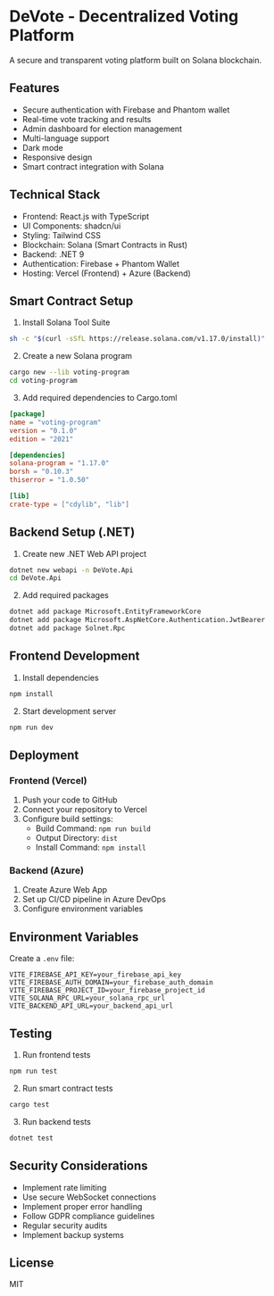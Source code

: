 # DeVote - Decentralized Voting Platform

A secure and transparent voting platform built on Solana blockchain.

## Features

- Secure authentication with Firebase and Phantom wallet
- Real-time vote tracking and results
- Admin dashboard for election management
- Multi-language support
- Dark mode
- Responsive design
- Smart contract integration with Solana

## Technical Stack

- Frontend: React.js with TypeScript
- UI Components: shadcn/ui
- Styling: Tailwind CSS
- Blockchain: Solana (Smart Contracts in Rust)
- Backend: .NET 9
- Authentication: Firebase + Phantom Wallet
- Hosting: Vercel (Frontend) + Azure (Backend)

## Smart Contract Setup

1. Install Solana Tool Suite
```bash
sh -c "$(curl -sSfL https://release.solana.com/v1.17.0/install)"
```

2. Create a new Solana program
```bash
cargo new --lib voting-program
cd voting-program
```

3. Add required dependencies to Cargo.toml
```toml
[package]
name = "voting-program"
version = "0.1.0"
edition = "2021"

[dependencies]
solana-program = "1.17.0"
borsh = "0.10.3"
thiserror = "1.0.50"

[lib]
crate-type = ["cdylib", "lib"]
```

## Backend Setup (.NET)

1. Create new .NET Web API project
```bash
dotnet new webapi -n DeVote.Api
cd DeVote.Api
```

2. Add required packages
```bash
dotnet add package Microsoft.EntityFrameworkCore
dotnet add package Microsoft.AspNetCore.Authentication.JwtBearer
dotnet add package Solnet.Rpc
```

## Frontend Development

1. Install dependencies
```bash
npm install
```

2. Start development server
```bash
npm run dev
```

## Deployment

### Frontend (Vercel)

1. Push your code to GitHub
2. Connect your repository to Vercel
3. Configure build settings:
   - Build Command: `npm run build`
   - Output Directory: `dist`
   - Install Command: `npm install`

### Backend (Azure)

1. Create Azure Web App
2. Set up CI/CD pipeline in Azure DevOps
3. Configure environment variables

## Environment Variables

Create a `.env` file:

```env
VITE_FIREBASE_API_KEY=your_firebase_api_key
VITE_FIREBASE_AUTH_DOMAIN=your_firebase_auth_domain
VITE_FIREBASE_PROJECT_ID=your_firebase_project_id
VITE_SOLANA_RPC_URL=your_solana_rpc_url
VITE_BACKEND_API_URL=your_backend_api_url
```

## Testing

1. Run frontend tests
```bash
npm run test
```

2. Run smart contract tests
```bash
cargo test
```

3. Run backend tests
```bash
dotnet test
```

## Security Considerations

- Implement rate limiting
- Use secure WebSocket connections
- Implement proper error handling
- Follow GDPR compliance guidelines
- Regular security audits
- Implement backup systems

## License

MIT
